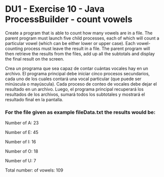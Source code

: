 # DU1 - Exercise 10 - Java ProcessBuilder - count vowels

Create a program that is able to count how many vowels are in a file. The parent program must launch five child processes, each of which will count a particular vowel (which can be either lower or upper case). Each vowel-counting process must leave the result in a file. The parent program will then retrieve the results from the files, add up all the subtotals and display the final result on the screen.

Crea un programa que sea capaz de contar cuántas vocales hay en un archivo. El programa principal debe iniciar cinco procesos secundarios, cada uno de los cuales contará una vocal particular (que puede ser minúscula o mayúscula). Cada proceso de conteo de vocales debe dejar el resultado en un archivo. Luego, el programa principal recuperará los resultados de los archivos, sumará todos los subtotales y mostrará el resultado final en la pantalla.

### For the file given as example fileData.txt the results would be:

Number of A: 23

Number of E: 45

Number of I: 16

Number of O: 18

Number of U: 7

Total number: of vowels: 109